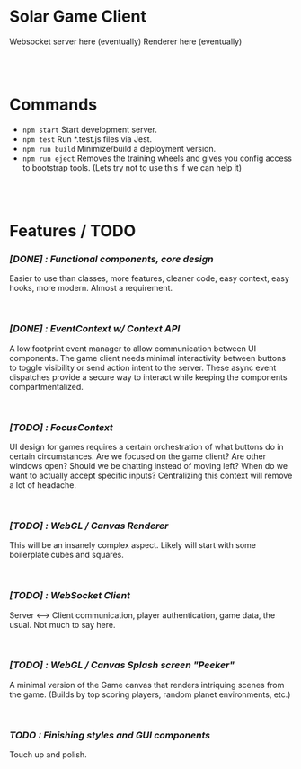 # Solar Game Client

Websocket server here (eventually)
Renderer here (eventually)

<br>
<br>

# Commands

- `npm start`
  Start development server.
  <br>
- `npm test`
  Run \*.test.js files via Jest.
  <br>
- `npm run build`
  Minimize/build a deployment version.
  <br>
- `npm run eject`
  Removes the training wheels and gives you config access to bootstrap tools. (Lets try not to use this if we can help it)

<br>
<br>

# Features / TODO

### **_[DONE] : Functional components, core design_**

Easier to use than classes, more features, cleaner code, easy context, easy hooks, more modern. Almost a requirement.

<br>

### **_[DONE] : EventContext w/ Context API_**

A low footprint event manager to allow communication between UI components. The game client needs minimal interactivity between buttons to toggle visibility or send action intent to the server. These async event dispatches provide a secure way to interact while keeping the components compartmentalized.

<br>

### **_[TODO] : FocusContext_**

UI design for games requires a certain orchestration of what buttons do in certain circumstances. Are we focused on the game client? Are other windows open? Should we be chatting instead of moving left? When do we want to actually accept specific inputs? Centralizing this context will remove a lot of headache.

<br>

### **_[TODO] : WebGL / Canvas Renderer_**

This will be an insanely complex aspect. Likely will start with some boilerplate cubes and squares.

<br>

### **_[TODO] : WebSocket Client_**

Server <--> Client communication, player authentication, game data, the usual. Not much to say here.

<br>

### **_[TODO] : WebGL / Canvas Splash screen "Peeker"_**

A minimal version of the Game canvas that renders intriquing scenes from the game. (Builds by top scoring players, random planet environments, etc.)

<br>

### **_TODO : Finishing styles and GUI components_**

Touch up and polish.
